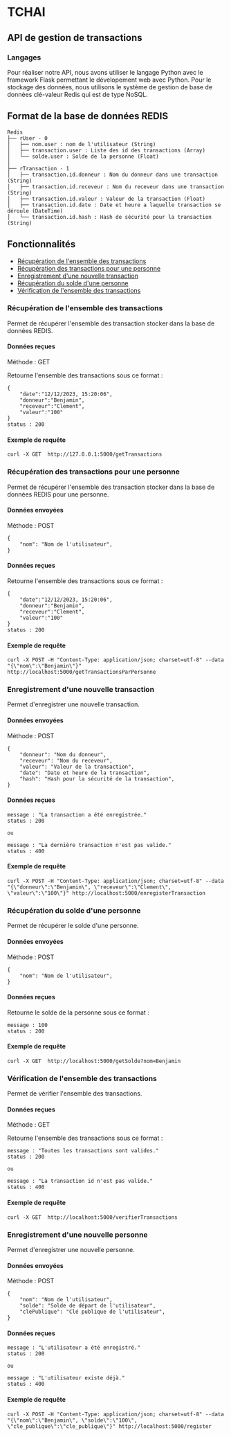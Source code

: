 # TCHAI

## API de gestion de transactions

### Langages
Pour réaliser notre API, nous avons utiliser le langage Python avec le framework Flask permettant le dévelopement web avec Python. Pour le stockage des données, nous utilisons le système de gestion de base de données clé-valeur Redis qui est de type NoSQL.

## Format de la base de données REDIS

```
Redis
├── rUser - 0
│   ├── nom.user : nom de l'utilisateur (String)
│   ├── transaction.user : Liste des id des transactions (Array)
│   └── solde.user : Solde de la personne (Float)
│
├── rTransaction - 1
│   ├── transaction.id.donneur : Nom du donneur dans une transaction (String)
│   ├── transaction.id.receveur : Nom du receveur dans une transaction (String)
│   ├── transaction.id.valeur : Valeur de la transaction (Float)
│   ├── transaction.id.date : Date et heure a laquelle transaction se déroule (DateTime)
│   └── transaction.id.hash : Hash de sécurité pour la transaction (String)
```

## Fonctionnalités

 - [Récupération de l'ensemble des transactions](#récupération-de-lensemble-des-transactions)
 - [Récupération des transactions pour une personne](#récupération-des-transactions-pour-une-personne)
 - [Enregistrement d'une nouvelle transaction](#enregistrement-dune-nouvelle-transaction)
 - [Récupération du solde d'une personne](#récupération-du-solde-dune-personne)
 - [Vérification de l'ensemble des transactions](#vérification-de-lensemble-des-transactions)

### Récupération de l'ensemble des transactions

Permet de récupérer l'ensemble des transaction stocker dans la base de données REDIS.

#### Données reçues

Méthode : GET

Retourne l'ensemble des transactions sous ce format : 

```
{
    "date":"12/12/2023, 15:20:06",
    "donneur":"Benjamin",
    "receveur":"Clement",
    "valeur":"100"
}
status : 200
```

#### Exemple de requête

```
curl -X GET  http://127.0.0.1:5000/getTransactions
```

### Récupération des transactions pour une personne

Permet de récupérer l'ensemble des transaction stocker dans la base de données REDIS pour une personne.

#### Données envoyées

Méthode : POST

```
{
    "nom": "Nom de l'utilisateur",
}
```

#### Données reçues

Retourne l'ensemble des transactions sous ce format : 

```
{
    "date":"12/12/2023, 15:20:06",
    "donneur":"Benjamin",
    "receveur":"Clement",
    "valeur":"100"
}
status : 200
```

#### Exemple de requête

```
curl -X POST -H "Content-Type: application/json; charset=utf-8" --data "{\"nom\":\"Benjamin\"}" http://localhost:5000/getTransactionsParPersonne
```

### Enregistrement d'une nouvelle transaction

Permet d'enregistrer une nouvelle transaction.

#### Données envoyées

Méthode : POST

```
{
    "donneur": "Nom du donneur",
    "receveur": "Nom du receveur",
    "valeur": "Valeur de la transaction",
    "date": "Date et heure de la transaction",
    "hash": "Hash pour la sécurité de la transaction",
}
```

#### Données reçues

```
message : "La transaction a été enregistrée."
status : 200

ou

message : "La dernière transaction n'est pas valide."
status : 400
```

#### Exemple de requête

```
curl -X POST -H "Content-Type: application/json; charset=utf-8" --data "{\"donneur\":\"Benjamin\", \"receveur\":\"Clement\", \"valeur\":\"100\"}" http://localhost:5000/enregisterTransaction
```

### Récupération du solde d'une personne

Permet de récupérer le solde d'une personne.

#### Données envoyées

Méthode : POST

```
{
    "nom": "Nom de l'utilisateur",
}
```

#### Données reçues

Retourne le solde de la personne sous ce format :

```
message : 100
status : 200
```

#### Exemple de requête

```
curl -X GET  http://localhost:5000/getSolde?nom=Benjamin
```

### Vérification de l'ensemble des transactions

Permet de vérifier l'ensemble des transactions.

#### Données reçues

Méthode : GET

Retourne l'ensemble des transactions sous ce format : 

```
message : "Toutes les transactions sont valides."
status : 200

ou

message : "La transaction id n'est pas valide."
status : 400
```

#### Exemple de requête

```
curl -X GET  http://localhost:5000/verifierTransactions
```

### Enregistrement d'une nouvelle personne

Permet d'enregistrer une nouvelle personne.

#### Données envoyées

Méthode : POST

```
{
    "nom": "Nom de l'utilisateur",
    "solde": "Solde de départ de l'utilisateur",
    "clePublique": "Clé publique de l'utilisateur",
}
```

#### Données reçues

```
message : "L'utilisateur a été enregistré."
status : 200

ou

message : "L'utilisateur existe déjà."
status : 400
```

#### Exemple de requête

```
curl -X POST -H "Content-Type: application/json; charset=utf-8" --data "{\"nom\":\"Benjamin\", \"solde\":\"100\", \"cle_publique\":\"cle_publique\"}" http://localhost:5000/register
```
